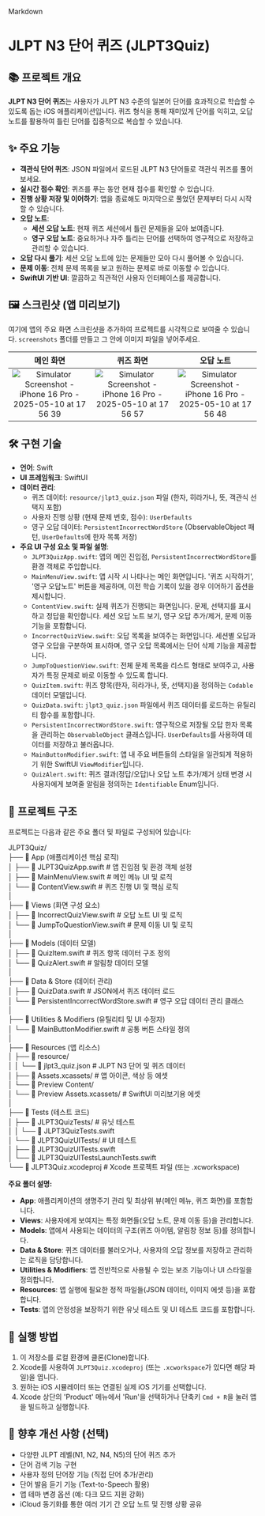 Markdown

# JLPT N3 단어 퀴즈 (JLPT3Quiz)

## 📚 프로젝트 개요

**JLPT N3 단어 퀴즈**는 사용자가 JLPT N3 수준의 일본어 단어를 효과적으로 학습할 수 있도록 돕는 iOS 애플리케이션입니다. 퀴즈 형식을 통해 재미있게 단어를 익히고, 오답 노트를 활용하여 틀린 단어를 집중적으로 복습할 수 있습니다.

## ✨ 주요 기능

* **객관식 단어 퀴즈**: JSON 파일에서 로드된 JLPT N3 단어들로 객관식 퀴즈를 풀어보세요.
* **실시간 점수 확인**: 퀴즈를 푸는 동안 현재 점수를 확인할 수 있습니다.
* **진행 상황 저장 및 이어하기**: 앱을 종료해도 마지막으로 풀었던 문제부터 다시 시작할 수 있습니다.
* **오답 노트**:
    * **세션 오답 노트**: 현재 퀴즈 세션에서 틀린 문제들을 모아 보여줍니다.
    * **영구 오답 노트**: 중요하거나 자주 틀리는 단어를 선택하여 영구적으로 저장하고 관리할 수 있습니다.
* **오답 다시 풀기**: 세션 오답 노트에 있는 문제들만 모아 다시 풀어볼 수 있습니다.
* **문제 이동**: 전체 문제 목록을 보고 원하는 문제로 바로 이동할 수 있습니다.
* **SwiftUI 기반 UI**: 깔끔하고 직관적인 사용자 인터페이스를 제공합니다.

## 🖼️ 스크린샷 (앱 미리보기)

여기에 앱의 주요 화면 스크린샷을 추가하여 프로젝트를 시각적으로 보여줄 수 있습니다.
`screenshots` 폴더를 만들고 그 안에 이미지 파일을 넣어주세요.

| 메인 화면                                      | 퀴즈 화면                                     | 오답 노트                                      |
| :---------------------------------------------: | :--------------------------------------------: | :---------------------------------------------: |
| ![Simulator Screenshot - iPhone 16 Pro - 2025-05-10 at 17 56 39](https://github.com/user-attachments/assets/e1892a61-4e26-4d28-9942-b42fe04a83e5) | ![Simulator Screenshot - iPhone 16 Pro - 2025-05-10 at 17 56 57](https://github.com/user-attachments/assets/95d8c42a-a1d8-4a65-98f2-54862fef4b6e) | ![Simulator Screenshot - iPhone 16 Pro - 2025-05-10 at 17 56 48](https://github.com/user-attachments/assets/7001eb0c-10d4-40fa-8103-fe6b9ebad0d8)    |




## 🛠️ 구현 기술

* **언어**: Swift
* **UI 프레임워크**: SwiftUI
* **데이터 관리**:
    * 퀴즈 데이터: `resource/jlpt3_quiz.json` 파일 (한자, 히라가나, 뜻, 객관식 선택지 포함)
    * 사용자 진행 상황 (현재 문제 번호, 점수): `UserDefaults`
    * 영구 오답 데이터: `PersistentIncorrectWordStore` (ObservableObject 패턴, `UserDefaults`에 한자 목록 저장)
* **주요 UI 구성 요소 및 파일 설명**:
    * `JLPT3QuizApp.swift`: 앱의 메인 진입점, `PersistentIncorrectWordStore`를 환경 객체로 주입합니다.
    * `MainMenuView.swift`: 앱 시작 시 나타나는 메인 화면입니다. '퀴즈 시작하기', '영구 오답노트' 버튼을 제공하며, 이전 학습 기록이 있을 경우 이어하기 옵션을 제시합니다.
    * `ContentView.swift`: 실제 퀴즈가 진행되는 화면입니다. 문제, 선택지를 표시하고 정답을 확인합니다. 세션 오답 노트 보기, 영구 오답 추가/제거, 문제 이동 기능을 포함합니다.
    * `IncorrectQuizView.swift`: 오답 목록을 보여주는 화면입니다. 세션별 오답과 영구 오답을 구분하여 표시하며, 영구 오답 목록에서는 단어 삭제 기능을 제공합니다.
    * `JumpToQuestionView.swift`: 전체 문제 목록을 리스트 형태로 보여주고, 사용자가 특정 문제로 바로 이동할 수 있도록 합니다.
    * `QuizItem.swift`: 퀴즈 항목(한자, 히라가나, 뜻, 선택지)을 정의하는 `Codable` 데이터 모델입니다.
    * `QuizData.swift`: `jlpt3_quiz.json` 파일에서 퀴즈 데이터를 로드하는 유틸리티 함수를 포함합니다.
    * `PersistentIncorrectWordStore.swift`: 영구적으로 저장될 오답 한자 목록을 관리하는 `ObservableObject` 클래스입니다. `UserDefaults`를 사용하여 데이터를 저장하고 불러옵니다.
    * `MainButtonModifier.swift`: 앱 내 주요 버튼들의 스타일을 일관되게 적용하기 위한 SwiftUI `ViewModifier`입니다.
    * `QuizAlert.swift`: 퀴즈 결과(정답/오답)나 오답 노트 추가/제거 상태 변경 시 사용자에게 보여줄 알림을 정의하는 `Identifiable` Enum입니다.

## 📂 프로젝트 구조

프로젝트는 다음과 같은 주요 폴더 및 파일로 구성되어 있습니다:

JLPT3Quiz/<br>
├── 📁 App (애플리케이션 핵심 로직)<br>
│   ├── 📄 JLPT3QuizApp.swift              # 앱 진입점 및 환경 객체 설정<br>
│   ├── 📄 MainMenuView.swift              # 메인 메뉴 UI 및 로직<br>
│   └── 📄 ContentView.swift               # 퀴즈 진행 UI 및 핵심 로직<br>
│<br>
├── 📁 Views (화면 구성 요소)<br>
│   ├── 📄 IncorrectQuizView.swift         # 오답 노트 UI 및 로직<br>
│   └── 📄 JumpToQuestionView.swift        # 문제 이동 UI 및 로직<br>
│<br>
├── 📁 Models (데이터 모델)<br>
│   ├── 📄 QuizItem.swift                  # 퀴즈 항목 데이터 구조 정의<br>
│   └── 📄 QuizAlert.swift                 # 알림창 데이터 모델<br>
│<br>
├── 📁 Data & Store (데이터 관리)<br>
│   ├── 📄 QuizData.swift                  # JSON에서 퀴즈 데이터 로드<br>
│   └── 📄 PersistentIncorrectWordStore.swift # 영구 오답 데이터 관리 클래스<br>
│<br>
├── 📁 Utilities & Modifiers (유틸리티 및 UI 수정자)<br>
│   └── 📄 MainButtonModifier.swift        # 공통 버튼 스타일 정의<br>
│<br>
├── 📁 Resources (앱 리소스)<br>
│   ├── 📁 resource/<br>
│   │   └── 📄 jlpt3_quiz.json           # JLPT N3 단어 및 퀴즈 데이터<br>
│   ├── 📁 Assets.xcassets/                # 앱 아이콘, 색상 등 에셋<br>
│   └── 📁 Preview Content/<br>
│       └── 📁 Preview Assets.xcassets/    # SwiftUI 미리보기용 에셋<br>
│<br>
├── 📁 Tests (테스트 코드)<br>
│   ├── 📁 JLPT3QuizTests/                 # 유닛 테스트<br>
│   │   └── 📄 JLPT3QuizTests.swift<br>
│   └── 📁 JLPT3QuizUITests/               # UI 테스트<br>
│       ├── 📄 JLPT3QuizUITests.swift<br>
│       └── 📄 JLPT3QuizUITestsLaunchTests.swift<br>
└── 📄 JLPT3Quiz.xcodeproj                 # Xcode 프로젝트 파일 (또는 .xcworkspace)<br>


**주요 폴더 설명:**

* **App**: 애플리케이션의 생명주기 관리 및 최상위 뷰(메인 메뉴, 퀴즈 화면)를 포함합니다.
* **Views**: 사용자에게 보여지는 특정 화면들(오답 노트, 문제 이동 등)을 관리합니다.
* **Models**: 앱에서 사용되는 데이터의 구조(퀴즈 아이템, 알림창 정보 등)를 정의합니다.
* **Data & Store**: 퀴즈 데이터를 불러오거나, 사용자의 오답 정보를 저장하고 관리하는 로직을 담당합니다.
* **Utilities & Modifiers**: 앱 전반적으로 사용될 수 있는 보조 기능이나 UI 스타일을 정의합니다.
* **Resources**: 앱 실행에 필요한 정적 파일들(JSON 데이터, 이미지 에셋 등)을 포함합니다.
* **Tests**: 앱의 안정성을 보장하기 위한 유닛 테스트 및 UI 테스트 코드를 포함합니다.

## 🚀 실행 방법

1.  이 저장소를 로컬 환경에 클론(Clone)합니다.
2.  Xcode를 사용하여 `JLPT3Quiz.xcodeproj` (또는 `.xcworkspace`가 있다면 해당 파일)을 엽니다.
3.  원하는 iOS 시뮬레이터 또는 연결된 실제 iOS 기기를 선택합니다.
4.  Xcode 상단의 'Product' 메뉴에서 'Run'을 선택하거나 단축키 `Cmd + R`을 눌러 앱을 빌드하고 실행합니다.

## 🌱 향후 개선 사항 (선택)

* 다양한 JLPT 레벨(N1, N2, N4, N5)의 단어 퀴즈 추가
* 단어 검색 기능 구현
* 사용자 정의 단어장 기능 (직접 단어 추가/관리)
* 단어 발음 듣기 기능 (Text-to-Speech 활용)
* 앱 테마 변경 옵션 (예: 다크 모드 지원 강화)
* iCloud 동기화를 통한 여러 기기 간 오답 노트 및 진행 상황 공유
